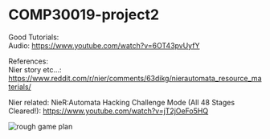 # COMP30019-project2

Good Tutorials: <br>
Audio: https://www.youtube.com/watch?v=6OT43pvUyfY


References: <br>
Nier story etc...: https://www.reddit.com/r/nier/comments/63dikg/nierautomata_resource_materials/


Nier related:
NieR:Automata Hacking Challenge Mode (All 48 Stages Cleared!):
https://www.youtube.com/watch?v=jT2jOeFo5HQ

![rough game plan](https://user-images.githubusercontent.com/23565753/30105781-f55da60c-933c-11e7-8a7d-7c6df8f4af2b.png)

